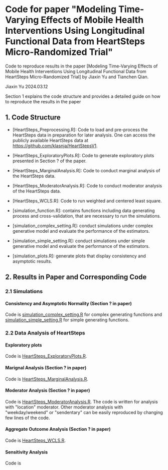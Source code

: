 # Code for paper "Modeling Time-Varying Effects of Mobile Health Interventions Using Longitudinal Functional Data from HeartSteps Micro-Randomized Trial"

Code to reproduce results in the paper [Modeling Time-Varying Effects of Mobile
Health Interventions Using Longitudinal
Functional Data from HeartSteps
Micro-Randomized Trial] by Jiaxin Yu and Tianchen Qian.

Jiaxin Yu
2024.03.12


Section 1 explains the code structure and provides a detailed guide on how to reproduce the results in the paper

## 1. Code Structure

* [HeartSteps_Preprocessing.R]: Code to load and pre-process the HeartSteps data in preparation for later analysis. One can access the publicly available HeartSteps data at https://github.com/klasnja/HeartStepsV1.

* [HeartSteps_ExploratoryPlots.R]: Code to generate exploratory plots presented in Section ? of the paper.

* [HeartSteps_MarginalAnalysis.R]: Code to conduct marginal analysis of the HeartSteps data.

* [HeartSteps_ModeratorAnalysis.R]: Code to conduct moderator analysis of the HeartSteps data.

* [HeartSteps_WCLS.R]: Code to run weighted and centered least square.

* [simulation_function.R]: contains functions including data generating process and cross-validation, that are necessary to run the simulations.

* [simulation_complex_setting.R]: conduct simulations under complex generative model and evaluate the performance of the estimators.
  
* [simulation_simple_setting.R]: conduct simulations under simple generative model and evaluate the performance of the estimators.

* [simulation_plots.R]: generate plots that display consistency and asymptotic results.


## 2. Results in Paper and Corresponding Code

### 2.1 Simulations

#### Consistency and Asymptotic Normality (Section ? in paper) 

Code is [simulation_complex_setting.R](simulation_complex_setting.R) for complex generating functions and [simulation_simple_setting.R](simulation_simple_setting.R) for simple generating functions.

### 2.2 Data Analysis of HeartSteps 

#### Exploratory plots

Code is [HeartSteps_ExploratoryPlots.R](HeartSteps_ExploratoryPlots.R). 

#### Marignal Analysis (Section ? in paper)

Code is [HeartSteps_MarginalAnalysis.R](HeartSteps_MarginalAnalysis.R).

#### Moderator Analysis (Section ? in paper)

Code is [HeartSteps_ModeratorAnalysis.R](HeartSteps_ModeratorAnalysis.R). The code is written for analysis with "location" moderator. Other moderator analysis with "weekday/weekend" or "sendentary" can be easily reproduced by changing few lines of the code.

#### Aggregate Outcome Analysis (Section ? in paper)

Code is [HeartSteps_WCLS.R](HeartSteps_WCLS.R).

#### Sensitivity Analysis

Code is []()

